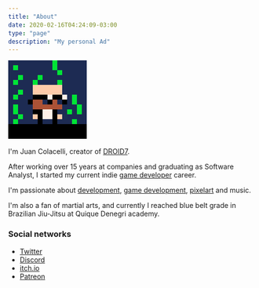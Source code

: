 ```yaml
---
title: "About"
date: 2020-02-16T04:24:09-03:00
type: "page"
description: "My personal Ad"
---
```


![JC](jc.png)

I'm Juan Colacelli, creator of [DROID7](/games/droid7).

After working over 15 years at companies and graduating as Software Analyst, I started my current indie [game developer](/tags/gamedev) career.

I'm passionate about [development](/tags/dev), [game development](/tags/gamedev), [pixelart](/tags/pixelart) and music.

I'm also a fan of martial arts, and currently I reached blue belt grade in Brazilian Jiu-Jitsu at Quique Denegri academy.

### Social networks

- [Twitter](https://twitter.com/poopbits)
- [Discord](https://discord.gg/t7vd2NT)
- [itch.io](https://poopbits.itch.io)
- [Patreon](https://patreon.com/juancolacelli)
